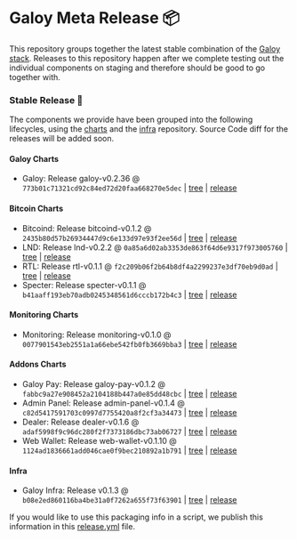 # Galoy Meta Release 📦

This repository groups together the latest stable combination of the [Galoy stack](https://github.com/GaloyMoney/awesome-galoy#tech-components). 
Releases to this repository happen after we complete testing out the individual components on staging and therefore should be good to go together with.

### Stable Release 🎉

The components we provide have been grouped into the following lifecycles, using the [charts](https://github.com/GaloyMoney/charts) and the [infra](https://github.com/GaloyMoney/galoy-infra) repository. 
Source Code diff for the releases will be added soon.

#### Galoy Charts
- Galoy: Release galoy-v0.2.36 @ `773b01c71321cd92c84ed72d20faa668270e5dec` | [tree](https://github.com/GaloyMoney/charts/tree/773b01c71321cd92c84ed72d20faa668270e5dec/charts/galoy) | [release](https://github.com/GaloyMoney/charts/releases/tag/galoy-v0.2.36)

#### Bitcoin Charts
- Bitcoind: Release bitcoind-v0.1.2 @ `2435b80d57b26934447d9c6e133d97e93f2ee56d` | [tree](https://github.com/GaloyMoney/charts/tree/2435b80d57b26934447d9c6e133d97e93f2ee56d/charts/bitcoind) | [release](https://github.com/GaloyMoney/charts/releases/tag/bitcoind-v0.1.2)
- LND: Release lnd-v0.2.2 @ `0a85a6d02ab3353de863f64d6e9317f973005760` | [tree](https://github.com/GaloyMoney/charts/tree/0a85a6d02ab3353de863f64d6e9317f973005760/charts/lnd) | [release](https://github.com/GaloyMoney/charts/releases/tag/lnd-v0.2.2)
- RTL: Release rtl-v0.1.1 @ `f2c209b06f2b64b8df4a2299237e3df70eb9d0ad` | [tree](https://github.com/GaloyMoney/charts/tree/f2c209b06f2b64b8df4a2299237e3df70eb9d0ad/charts/rtl) | [release](https://github.com/GaloyMoney/charts/releases/tag/rtl-v0.1.1)
- Specter: Release specter-v0.1.1 @ `b41aaff193eb70adb0245348561d6cccb172b4c3` | [tree](https://github.com/GaloyMoney/charts/tree/b41aaff193eb70adb0245348561d6cccb172b4c3/charts/specter) | [release](https://github.com/GaloyMoney/charts/releases/tag/specter-v0.1.1)

#### Monitoring Charts
- Monitoring: Release monitoring-v0.1.0 @ `0077901543eb2551a1a66ebe542fb0fb3669bba3` | [tree](https://github.com/GaloyMoney/charts/tree/0077901543eb2551a1a66ebe542fb0fb3669bba3/charts/monitoring) | [release](https://github.com/GaloyMoney/charts/releases/tag/monitoring-v0.1.0)

#### Addons Charts
- Galoy Pay: Release galoy-pay-v0.1.2 @ `fabbc9a27e908452a2104188b447a0e85dd48cbc` | [tree](https://github.com/GaloyMoney/charts/tree/fabbc9a27e908452a2104188b447a0e85dd48cbc/charts/galoy-pay) | [release](https://github.com/GaloyMoney/charts/releases/tag/galoy-pay-v0.1.2)
- Admin Panel: Release admin-panel-v0.1.4 @ `c82d5417591703c0997d7755420a8f2cf3a34473` | [tree](https://github.com/GaloyMoney/charts/tree/c82d5417591703c0997d7755420a8f2cf3a34473/charts/admin-panel) | [release](https://github.com/GaloyMoney/charts/releases/tag/admin-panel-v0.1.4)
- Dealer: Release dealer-v0.1.6 @ `adaf5998f9c96dc280f2f7373186dbc73ab06727` | [tree](https://github.com/GaloyMoney/charts/tree/adaf5998f9c96dc280f2f7373186dbc73ab06727/charts/dealer) | [release](https://github.com/GaloyMoney/charts/releases/tag/dealer-v0.1.6)
- Web Wallet: Release web-wallet-v0.1.10 @ `1124ad1836661add046cae0f9bec210892a1b791` | [tree](https://github.com/GaloyMoney/charts/tree/1124ad1836661add046cae0f9bec210892a1b791/charts/web_wallet) | [release](https://github.com/GaloyMoney/charts/releases/tag/web-wallet-v0.1.10)

#### Infra

- Galoy Infra: Release v0.1.3 @ `b08e2ed860116ba4be31a0f7262a655f73f63901` | [tree](https://github.com/GaloyMoney/galoy-infra/tree/b08e2ed860116ba4be31a0f7262a655f73f63901) | [release](https://github.com/GaloyMoney/galoy-infra/releases/tag/v0.1.3)

If you would like to use this packaging info in a script, we publish this information in this [release.yml](./release.yml) file.
